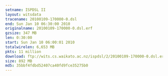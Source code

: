 ```yaml
---
setname: ISPDSL II
layout: witsdata
tracename: 20100109-170000-0.dsl
end: Sun Jan 10 06:30:00 2010
originalname: 20100109-170000-0.dsl.erf
gzsize: 347 MB
len: 0:30:00
start: Sun Jan 10 06:00:01 2010
totalwirelen: 6,653 MB
pkts: 11 million
download: ftp://wits.cs.waikato.ac.nz/ispdsl/2/20100109-170000-0.dsl.erf.gz
size: 892 MB
md5: 35bbf4fdbd52407ca40fd9fce35275b0
---
```


